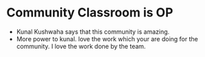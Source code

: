 # Community Classroom is OP

- Kunal Kushwaha says that this community is amazing.
- More power to kunal. love the work which your are doing for the community.
I love the work done by the team.
